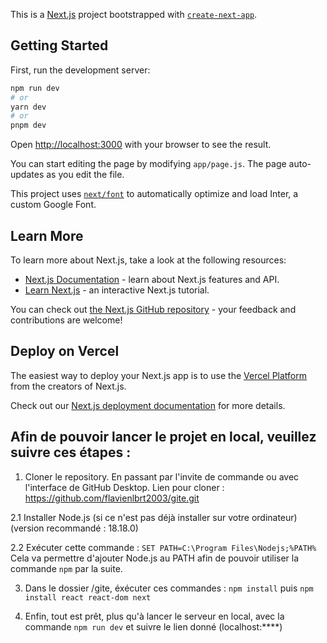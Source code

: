 This is a [Next.js](https://nextjs.org/) project bootstrapped with [`create-next-app`](https://github.com/vercel/next.js/tree/canary/packages/create-next-app).

## Getting Started

First, run the development server:

```bash
npm run dev
# or
yarn dev
# or
pnpm dev
```

Open [http://localhost:3000](http://localhost:3000) with your browser to see the result.

You can start editing the page by modifying `app/page.js`. The page auto-updates as you edit the file.

This project uses [`next/font`](https://nextjs.org/docs/basic-features/font-optimization) to automatically optimize and load Inter, a custom Google Font.

## Learn More

To learn more about Next.js, take a look at the following resources:

- [Next.js Documentation](https://nextjs.org/docs) - learn about Next.js features and API.
- [Learn Next.js](https://nextjs.org/learn) - an interactive Next.js tutorial.

You can check out [the Next.js GitHub repository](https://github.com/vercel/next.js/) - your feedback and contributions are welcome!

## Deploy on Vercel

The easiest way to deploy your Next.js app is to use the [Vercel Platform](https://vercel.com/new?utm_medium=default-template&filter=next.js&utm_source=create-next-app&utm_campaign=create-next-app-readme) from the creators of Next.js.

Check out our [Next.js deployment documentation](https://nextjs.org/docs/deployment) for more details.


## Afin de pouvoir lancer le projet en local, veuillez suivre ces étapes :

1. Cloner le repository.
     En passant par l'invite de commande ou avec l'interface de GitHub Desktop.
     Lien pour cloner : https://github.com/flavienlbrt2003/gite.git

  2.1 Installer Node.js (si ce n'est pas déjà installer sur votre ordinateur)
     (version recommandé : 18.18.0)
     
  2.2 Exécuter cette commande : `SET PATH=C:\Program Files\Nodejs;%PATH%`
     Cela va permettre d'ajouter Node.js au PATH afin de pouvoir utiliser la commande `npm` par la suite.

3. Dans le dossier /gite, éxécuter ces commandes : `npm install` puis `npm install react react-dom next`

4. Enfin, tout est prêt, plus qu'à lancer le serveur en local, avec la commande `npm run dev` et suivre le lien donné
     (localhost:****)
   
